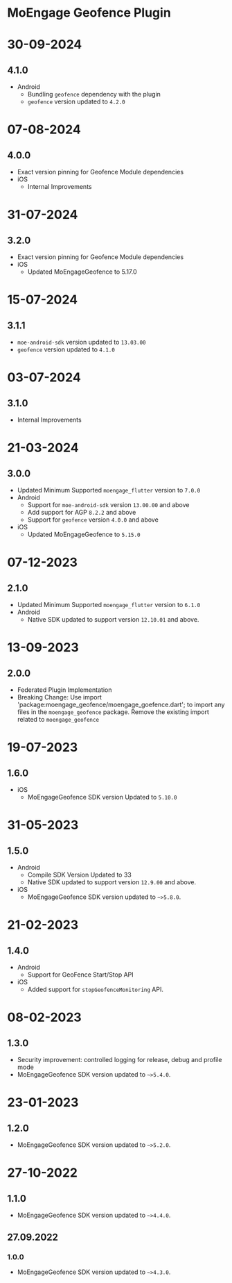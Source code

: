 # MoEngage Geofence Plugin

# 30-09-2024

## 4.1.0
- Android
    - Bundling `geofence` dependency with the plugin
    - `geofence` version updated to `4.2.0`

# 07-08-2024

## 4.0.0
- Exact version pinning for Geofence Module dependencies
- iOS
  - Internal Improvements
  
# 31-07-2024

## 3.2.0
- Exact version pinning for Geofence Module dependencies
- iOS
  - Updated MoEngageGeofence to 5.17.0

# 15-07-2024

## 3.1.1
- `moe-android-sdk` version updated to `13.03.00`
- `geofence` version updated to `4.1.0`

# 03-07-2024

## 3.1.0
- Internal Improvements

# 21-03-2024

## 3.0.0
- Updated Minimum Supported `moengage_flutter` version to `7.0.0`
- Android
  - Support for `moe-android-sdk` version `13.00.00` and above
  - Add support for AGP `8.2.2` and above
  - Support for `geofence` version `4.0.0` and above
- iOS
  - Updated MoEngageGeofence to `5.15.0`

# 07-12-2023

## 2.1.0
- Updated Minimum Supported `moengage_flutter` version to `6.1.0`
- Android
  - Native SDK updated to support version `12.10.01` and above.

# 13-09-2023

## 2.0.0
- Federated Plugin Implementation 
- Breaking Change: Use import 'package:moengage_geofence/moengage_goefence.dart'; to import any files in the `moengage_geofence` package. Remove the existing import related to `moengage_geofence`

# 19-07-2023

## 1.6.0
- iOS
  - MoEngageGeofence SDK version Updated to `5.10.0`

# 31-05-2023

## 1.5.0
- Android
  - Compile SDK Version Updated to 33
  - Native SDK updated to support version `12.9.00` and above.
- iOS
    - MoEngageGeofence SDK version updated to `~>5.8.0`.
    
# 21-02-2023

## 1.4.0
- Android
    - Support for GeoFence Start/Stop API
- iOS
    - Added support for `stopGeofenceMonitoring` API.

# 08-02-2023

## 1.3.0
-  Security improvement: controlled logging for release, debug and profile mode
- MoEngageGeofence SDK version updated to `~>5.4.0`.

# 23-01-2023

## 1.2.0
- MoEngageGeofence SDK version updated to `~>5.2.0`.

# 27-10-2022

## 1.1.0
- MoEngageGeofence SDK version updated to `~>4.4.0`.

## 27.09.2022

### 1.0.0
- MoEngageGeofence SDK version updated to `~>4.3.0`.